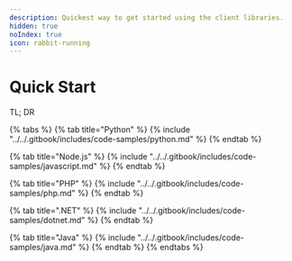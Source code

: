 ```yaml
---
description: Quickest way to get started using the client libraries.
hidden: true
noIndex: true
icon: rabbit-running
---
```


# Quick Start

TL; DR

{% tabs %}
{% tab title="Python" %}
{% include "../../.gitbook/includes/code-samples/python.md" %}
{% endtab %}

{% tab title="Node.js" %}
{% include "../../.gitbook/includes/code-samples/javascript.md" %}
{% endtab %}

{% tab title="PHP" %}
{% include "../../.gitbook/includes/code-samples/php.md" %}
{% endtab %}

{% tab title=".NET" %}
{% include "../../.gitbook/includes/code-samples/dotnet.md" %}
{% endtab %}

{% tab title="Java" %}
{% include "../../.gitbook/includes/code-samples/java.md" %}
{% endtab %}
{% endtabs %}

